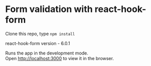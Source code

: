 # Form validation with react-hook-form

Clone this repo, type `npm install`

react-hook-form version - 6.0.1

Runs the app in the development mode.\
Open [http://localhost:3000](http://localhost:3000) to view it in the browser.
